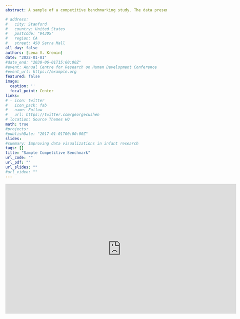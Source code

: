 ```yaml
---
abstract: A sample of a competitive benchmarking study. The data presented was made up for the purposes of this presentation. 

# address:
#   city: Stanford
#   country: United States
#   postcode: "94305"
#   region: CA
#   street: 450 Serra Mall
all_day: false
authors: [Lena V. Kremin]
date: "2022-01-01"
#date_end: "2030-06-01T15:00:00Z"
#event: Annual Centre for Research on Human Development Conference
#event_url: https://example.org
featured: false
image:
  caption: ''
  focal_point: Center
links:
# - icon: twitter
#   icon_pack: fab
#   name: Follow
#   url: https://twitter.com/georgecushen
# location: Source Themes HQ
math: true
#projects:
#publishDate: "2017-01-01T00:00:00Z"
slides: 
#summary: Improving data visualizations in infant research
tags: []
title: "Sample Competitive Benchmark"
url_code: ""
url_pdf: ""
url_slides: ""
#url_video: ""
---
```


<iframe src="https://onedrive.live.com/embed?cid=77FAE923E34BC1FE&resid=77fae923e34bc1fe%2111052&authkey=AMYfzWMfoEer-b8&em=2" width="720" height="405" frameborder="0" scrolling="no"></iframe>
